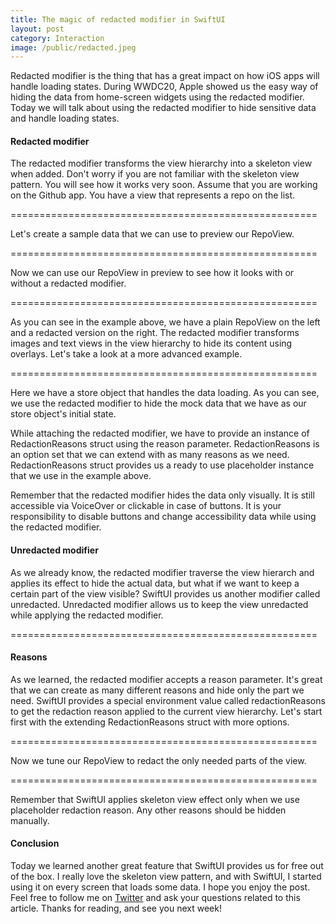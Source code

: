 ```yaml
---
title: The magic of redacted modifier in SwiftUI
layout: post
category: Interaction
image: /public/redacted.jpeg
---
```


Redacted modifier is the thing that has a great impact on how iOS apps will handle loading states. During WWDC20, Apple showed us the easy way of hiding the data from home-screen widgets using the redacted modifier. Today we will talk about using the redacted modifier to hide sensitive data and handle loading states.

#### Redacted modifier
The redacted modifier transforms the view hierarchy into a skeleton view when added. Don't worry if you are not familiar with the skeleton view pattern. You will see how it works very soon. Assume that you are working on the Github app. You have a view that represents a repo on the list. 

=====================================================

Let's create a sample data that we can use to preview our RepoView.

=====================================================

Now we can use our RepoView in preview to see how it looks with or without a redacted modifier.

=====================================================

As you can see in the example above, we have a plain RepoView on the left and a redacted version on the right. The redacted modifier transforms images and text views in the view hierarchy to hide its content using overlays. Let's take a look at a more advanced example.

=====================================================

Here we have a store object that handles the data loading. As you can see, we use the redacted modifier to hide the mock data that we have as our store object's initial state.

While attaching the redacted modifier, we have to provide an instance of RedactionReasons struct using the reason parameter. RedactionReasons is an option set that we can extend with as many reasons as we need. RedactionReasons struct provides us a ready to use placeholder instance that we use in the example above.

Remember that the redacted modifier hides the data only visually. It is still accessible via VoiceOver or clickable in case of buttons. It is your responsibility to disable buttons and change accessibility data while using the redacted modifier.

#### Unredacted modifier
As we already know, the redacted modifier traverse the view hierarch and applies its effect to hide the actual data, but what if we want to keep a certain part of the view visible? SwiftUI provides us another modifier called unredacted. Unredacted modifier allows us to keep the view unredacted while applying the redacted modifier.

=====================================================

#### Reasons
As we learned, the redacted modifier accepts a reason parameter. It's great that we can create as many different reasons and hide only the part we need. SwiftUI provides a special environment value called redactionReasons to get the redaction reason applied to the current view hierarchy. Let's start first with the extending RedactionReasons struct with more options.

=====================================================

Now we tune our RepoView to redact the only needed parts of the view.

=====================================================

Remember that SwiftUI applies skeleton view effect only when we use placeholder redaction reason. Any other reasons should be hidden manually.

#### Conclusion
Today we learned another great feature that SwiftUI provides us for free out of the box. I really love the skeleton view pattern, and with SwiftUI, I started using it on every screen that loads some data. I hope you enjoy the post. Feel free to follow me on [Twitter](https://twitter.com/mecid) and ask your questions related to this article. Thanks for reading, and see you next week!